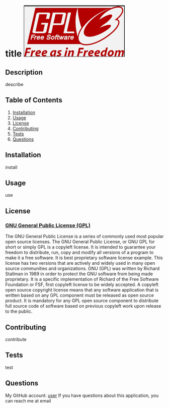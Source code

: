 
  # title ![license logo](./images/gpl_logo.png)

  ## Description
  describe

  ## Table of Contents
  1. [Installation](.#installation)
  2. [Usage](.#usage)
  3. [License](.#license)
  4. [Contributing](.#contributing)
  5. [Tests](.#tests)
  6. [Questions](.#questions)

  ## Installation
  install

  ## Usage
  use

  
  ## License
  ### [GNU General Public License (GPL)](https://www.gnu.org/licenses/gpl-3.0.en.html)
  The GNU General Public License is a series of commonly used most popular open source licenses. The GNU General Public License, or GNU GPL for short or simply GPL is a copyleft license. It is intended to guarantee your freedom to distribute, run, copy and modify all versions of a program to make it a free software. It is best proprietary software license example. This license has two versions that are actively and widely used in many open source communities and organizations. GNU (GPL) was written by Richard Stallman in 1989 in order to protect the GNU software from being made proprietary. It is a specific implementation of Richard of the Free Software Foundation or FSF, first copyleft license to be widely accepted. A copyleft open source copyright license means that any software application that is written based on any GPL component must be released as open source product. It is mandatory for any GPL open source component to distribute full source code of software based on previous copyleft work upon release to the public.
  
  ## Contributing
  contribute

  ## Tests
  test

  ## Questions
  My GitHub account: [user](https://github.com/user)
  If you have questions about this application, you can reach me at email
